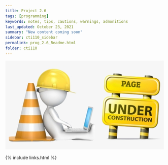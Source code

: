 ```yaml
---
title: Project 2.6
tags: [programming]
keywords: notes, tips, cautions, warnings, admonitions
last_updated: October 23, 2021
summary: "New content coming soon"
sidebar: cti110_sidebar
permalink: prog_2.6_Readme.html
folder: cti110
---
```


![under construction](../../images/new-content-coming-soon-web-page-is-under.png)

{% include links.html %}

